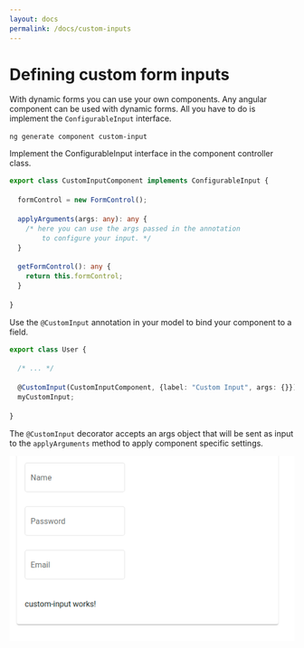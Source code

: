 ```yaml
---
layout: docs
permalink: /docs/custom-inputs
---
```

# Defining custom form inputs

With dynamic forms you can use your own components.
 Any angular component can be used with dynamic forms. 
 All you have to do is implement the `ConfigurableInput` interface.

`ng generate component custom-input`

Implement the ConfigurableInput interface in the component controller class.

```typescript
export class CustomInputComponent implements ConfigurableInput {
  
  formControl = new FormControl();  

  applyArguments(args: any): any {
    /* here you can use the args passed in the annotation 
        to configure your input. */
  }

  getFormControl(): any {
    return this.formControl;
  }
  
}
```

Use the `@CustomInput` annotation in your model to bind your component to a field.

```typescript
export class User {

  /* ... */

  @CustomInput(CustomInputComponent, {label: "Custom Input", args: {}})
  myCustomInput;

}
```

The `@CustomInput` decorator accepts an args object that will be sent as input to the `applyArguments` method to apply component specific settings.


![Custom Input](../assets/img/custominput.png)
